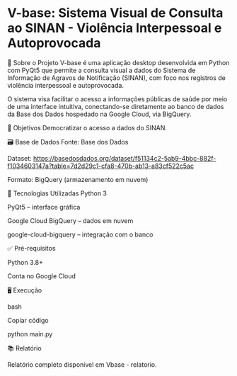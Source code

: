 # V-base: Sistema Visual de Consulta ao SINAN - Violência Interpessoal e Autoprovocada



📌 Sobre o Projeto
V-base é uma aplicação desktop desenvolvida em Python com PyQt5 que permite a consulta visual a dados do Sistema de Informação de Agravos de Notificação (SINAN), com foco nos registros de violência interpessoal e autoprovocada.

O sistema visa facilitar o acesso a informações públicas de saúde por meio de uma interface intuitiva, conectando-se diretamente ao banco de dados da Base dos Dados hospedado na Google Cloud, via BigQuery.

🎯 Objetivos
Democratizar o acesso a dados do SINAN.

🗃️ Base de Dados
Fonte: Base dos Dados

Dataset: https://basedosdados.org/dataset/f51134c2-5ab9-4bbc-882f-f1034603147a?table=7d2d29c1-cfa8-470b-ab13-a83cf522c5ac

Formato: BigQuery (armazenamento em nuvem)

🧰 Tecnologias Utilizadas
Python 3

PyQt5 – interface gráfica

Google Cloud BigQuery – dados em nuvem

google-cloud-bigquery – integração com o banco


✅ Pré-requisitos

Python 3.8+

Conta no Google Cloud

🖥️ Execução

bash

Copiar código

python main.py


📚 Relatório

Relatório completo disponível em Vbase - relatorio.
